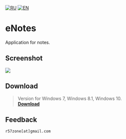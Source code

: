 [![RU](https://user-images.githubusercontent.com/9499881/27683795-5b0fbac6-5cd8-11e7-929c-057833e01fb1.png)](https://github.com/r57zone/eNotes/blob/master/README.md) 
[![EN](https://user-images.githubusercontent.com/9499881/33184537-7be87e86-d096-11e7-89bb-f3286f752bc6.png)](https://github.com/r57zone/eNotes/blob/master/README.EN.md) 
# eNotes
Application for notes.

## Screenshot
![](https://user-images.githubusercontent.com/9499881/36497170-efa3d466-1753-11e8-90f6-3693f82efe2f.PNG)

## Download
>Version for Windows 7, Windows 8.1, Windows 10.<br>
**[Download](https://github.com/r57zone/eNotes/releases)**

## Feedback
`r57zone[at]gmail.com`